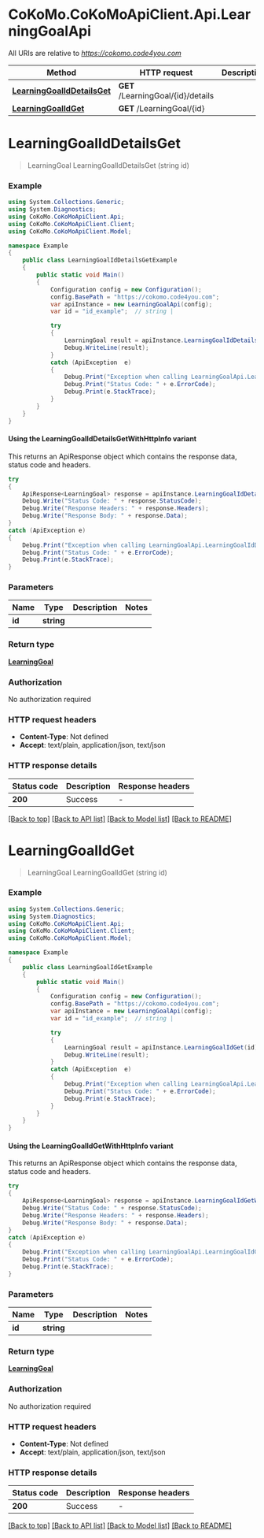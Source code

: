 # CoKoMo.CoKoMoApiClient.Api.LearningGoalApi

All URIs are relative to *https://cokomo.code4you.com*

| Method | HTTP request | Description |
|--------|--------------|-------------|
| [**LearningGoalIdDetailsGet**](LearningGoalApi.md#learninggoaliddetailsget) | **GET** /LearningGoal/{id}/details |  |
| [**LearningGoalIdGet**](LearningGoalApi.md#learninggoalidget) | **GET** /LearningGoal/{id} |  |

<a id="learninggoaliddetailsget"></a>
# **LearningGoalIdDetailsGet**
> LearningGoal LearningGoalIdDetailsGet (string id)



### Example
```csharp
using System.Collections.Generic;
using System.Diagnostics;
using CoKoMo.CoKoMoApiClient.Api;
using CoKoMo.CoKoMoApiClient.Client;
using CoKoMo.CoKoMoApiClient.Model;

namespace Example
{
    public class LearningGoalIdDetailsGetExample
    {
        public static void Main()
        {
            Configuration config = new Configuration();
            config.BasePath = "https://cokomo.code4you.com";
            var apiInstance = new LearningGoalApi(config);
            var id = "id_example";  // string | 

            try
            {
                LearningGoal result = apiInstance.LearningGoalIdDetailsGet(id);
                Debug.WriteLine(result);
            }
            catch (ApiException  e)
            {
                Debug.Print("Exception when calling LearningGoalApi.LearningGoalIdDetailsGet: " + e.Message);
                Debug.Print("Status Code: " + e.ErrorCode);
                Debug.Print(e.StackTrace);
            }
        }
    }
}
```

#### Using the LearningGoalIdDetailsGetWithHttpInfo variant
This returns an ApiResponse object which contains the response data, status code and headers.

```csharp
try
{
    ApiResponse<LearningGoal> response = apiInstance.LearningGoalIdDetailsGetWithHttpInfo(id);
    Debug.Write("Status Code: " + response.StatusCode);
    Debug.Write("Response Headers: " + response.Headers);
    Debug.Write("Response Body: " + response.Data);
}
catch (ApiException e)
{
    Debug.Print("Exception when calling LearningGoalApi.LearningGoalIdDetailsGetWithHttpInfo: " + e.Message);
    Debug.Print("Status Code: " + e.ErrorCode);
    Debug.Print(e.StackTrace);
}
```

### Parameters

| Name | Type | Description | Notes |
|------|------|-------------|-------|
| **id** | **string** |  |  |

### Return type

[**LearningGoal**](LearningGoal.md)

### Authorization

No authorization required

### HTTP request headers

 - **Content-Type**: Not defined
 - **Accept**: text/plain, application/json, text/json


### HTTP response details
| Status code | Description | Response headers |
|-------------|-------------|------------------|
| **200** | Success |  -  |

[[Back to top]](#) [[Back to API list]](../README.md#documentation-for-api-endpoints) [[Back to Model list]](../README.md#documentation-for-models) [[Back to README]](../README.md)

<a id="learninggoalidget"></a>
# **LearningGoalIdGet**
> LearningGoal LearningGoalIdGet (string id)



### Example
```csharp
using System.Collections.Generic;
using System.Diagnostics;
using CoKoMo.CoKoMoApiClient.Api;
using CoKoMo.CoKoMoApiClient.Client;
using CoKoMo.CoKoMoApiClient.Model;

namespace Example
{
    public class LearningGoalIdGetExample
    {
        public static void Main()
        {
            Configuration config = new Configuration();
            config.BasePath = "https://cokomo.code4you.com";
            var apiInstance = new LearningGoalApi(config);
            var id = "id_example";  // string | 

            try
            {
                LearningGoal result = apiInstance.LearningGoalIdGet(id);
                Debug.WriteLine(result);
            }
            catch (ApiException  e)
            {
                Debug.Print("Exception when calling LearningGoalApi.LearningGoalIdGet: " + e.Message);
                Debug.Print("Status Code: " + e.ErrorCode);
                Debug.Print(e.StackTrace);
            }
        }
    }
}
```

#### Using the LearningGoalIdGetWithHttpInfo variant
This returns an ApiResponse object which contains the response data, status code and headers.

```csharp
try
{
    ApiResponse<LearningGoal> response = apiInstance.LearningGoalIdGetWithHttpInfo(id);
    Debug.Write("Status Code: " + response.StatusCode);
    Debug.Write("Response Headers: " + response.Headers);
    Debug.Write("Response Body: " + response.Data);
}
catch (ApiException e)
{
    Debug.Print("Exception when calling LearningGoalApi.LearningGoalIdGetWithHttpInfo: " + e.Message);
    Debug.Print("Status Code: " + e.ErrorCode);
    Debug.Print(e.StackTrace);
}
```

### Parameters

| Name | Type | Description | Notes |
|------|------|-------------|-------|
| **id** | **string** |  |  |

### Return type

[**LearningGoal**](LearningGoal.md)

### Authorization

No authorization required

### HTTP request headers

 - **Content-Type**: Not defined
 - **Accept**: text/plain, application/json, text/json


### HTTP response details
| Status code | Description | Response headers |
|-------------|-------------|------------------|
| **200** | Success |  -  |

[[Back to top]](#) [[Back to API list]](../README.md#documentation-for-api-endpoints) [[Back to Model list]](../README.md#documentation-for-models) [[Back to README]](../README.md)

